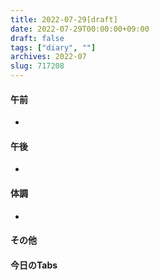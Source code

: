 ```yaml
---
title: 2022-07-29[draft]
date: 2022-07-29T00:00:00+09:00
draft: false
tags: ["diary", ""]
archives: 2022-07
slug: 717208
---
```

#### 午前
- 
#### 午後
- 
#### 体調
- 
#### その他
#### 今日のTabs